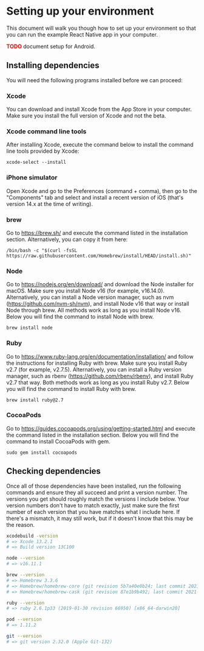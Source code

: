 # Setting up your environment

This document will walk you though how to set up your environment so that you
can run the example React Native app in your computer.

<span style="color: red; font-weight: bold">TODO</span> document setup for Android.


## Installing dependencies

You will need the following programs installed before we can proceed:


### Xcode

You can download and install Xcode from the App Store in your computer.
Make sure you install the full version of Xcode and not the beta.


### Xcode command line tools

After installing Xcode, execute the command below to install the command line
tools provided by Xcode:

```
xcode-select --install
```


### iPhone simulator

Open Xcode and go to the Preferences (<keyboard>command + comma</keyboard>),
then go to the "Components" tab and select and install a recent version of iOS
(that's version 14.x at the time of writing).


### brew

Go to https://brew.sh/ and execute the command listed in the installation
section. Alternatively, you can copy it from here:

```
/bin/bash -c "$(curl -fsSL https://raw.githubusercontent.com/Homebrew/install/HEAD/install.sh)"
```


### Node

Go to https://nodejs.org/en/download/ and download the Node installer for
macOS. Make sure you install Node v16 (for example, v16.14.0). Alternatively,
you can install a Node version manager, such as nvm
(https://github.com/nvm-sh/nvm), and install Node v16 that way or install Node
through brew. All methods work as long as you install Node v16. Below you
will find the command to install Node with brew.

```
brew install node
```


### Ruby

Go to https://www.ruby-lang.org/en/documentation/installation/ and follow the
instructions for installing Ruby with brew. Make sure you install Ruby v2.7
(for example, v2.7.5). Alternatively, you can install a Ruby version manager,
such as rbenv (https://github.com/rbenv/rbenv), and install Ruby v2.7 that way.
Both methods work as long as you install Ruby v2.7. Below you will find the
command to install Ruby with brew.

```
brew install ruby@2.7
```


### CocoaPods

Go to https://guides.cocoapods.org/using/getting-started.html and execute the
command listed in the installation section. Below you will find the command to
install CocoaPods with gem.

```
sudo gem install cocoapods
```


## Checking dependencies

Once all of those dependencies have been installed, run the following commands
and ensure they all succeed and print a version number. The versions you get
should roughly match the versions I include below. Your version numbers don't
have to match exactly, just make sure the first number of each version that you
have matches what I include here. If there's a mismatch, it may still work, but
if it doesn't know that this may be the reason.

```bash
xcodebuild -version
# => Xcode 13.2.1
# => Build version 13C100

node --version
# => v16.11.1

brew --version
# => Homebrew 3.3.6
# => Homebrew/homebrew-core (git revision 5b7a40e0b24; last commit 2021-11-30)
# => Homebrew/homebrew-cask (git revision 87e1b9b492; last commit 2021-11-30)

ruby --version
# => ruby 2.6.1p33 (2019-01-30 revision 66950) [x86_64-darwin20]

pod --version
# => 1.11.2

git --version
# => git version 2.32.0 (Apple Git-132)
```
